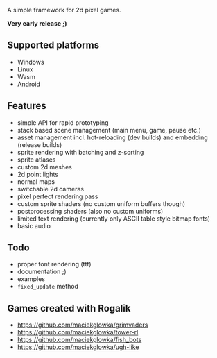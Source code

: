 A simple framework for 2d pixel games.

**Very early release ;)**

## Supported platforms

- Windows
- Linux
- Wasm
- Android

## Features

- simple API for rapid prototyping
- stack based scene management (main menu, game, pause etc.)
- asset management incl. hot-reloading (dev builds) and embedding (release builds)
- sprite rendering with batching and z-sorting
- sprite atlases
- custom 2d meshes
- 2d point lights
- normal maps
- switchable 2d cameras
- pixel perfect rendering pass
- custom sprite shaders (no custom uniform buffers though)
- postprocessing shaders (also no custom uniforms)
- limited text rendering (currently only ASCII table style bitmap fonts)
- basic audio

## Todo

- proper font rendering (ttf)
- documentation ;)
- examples
- `fixed_update` method

## Games created with Rogalik

- <https://github.com/maciekglowka/grimvaders>
- <https://github.com/maciekglowka/tower-rl>
- <https://github.com/maciekglowka/fish_bots>
- <https://github.com/maciekglowka/ugh-like>
